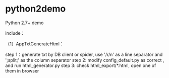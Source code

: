 python2demo
===========

Python 2.7+ demo

include：

（1）AppTxtGenerateHtml：

step 1：generate txt by DB client or spider, use '/r/n' as a line separator and ';split;' as the column separator
step 2: modify config_default.py as correct , and run html_generator.py
step 3: check html_export/*.html, open one of them in browser
